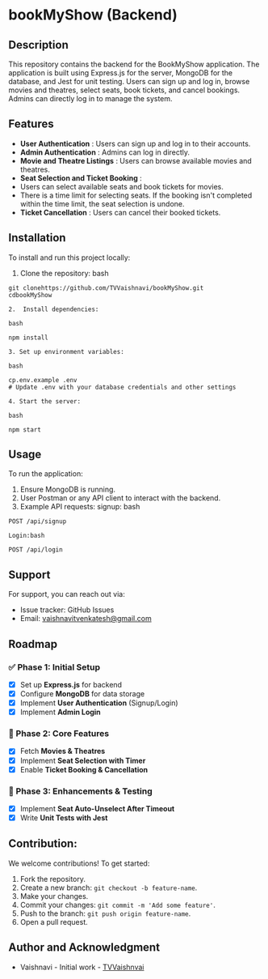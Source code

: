 # bookMyShow (Backend)

## Description

This repository contains the backend for the BookMyShow application. The application is built using Express.js for the server, MongoDB for the database, and Jest for unit testing. Users can sign up and log in, browse movies and theatres, select seats, book tickets, and cancel bookings. Admins can directly log in to manage the system.

## Features

* **User Authentication** : Users can sign up and log in to their accounts.
* **Admin Authentication** : Admins can log in directly.
* **Movie and Theatre Listings** : Users can browse available movies and theatres.
* **Seat Selection and Ticket Booking** :
* Users can select available seats and book tickets for movies.
* There is a time limit for selecting seats. If the booking isn't completed within the time limit, the seat selection is undone.
* **Ticket Cancellation** : Users can cancel their booked tickets.

## Installation

To install and run this project locally:

1. Clone the repository:
   bash

```
git clonehttps://github.com/TVVaishnavi/bookMyShow.git
cdbookMyShow
```

    2.  Install dependencies:

    bash

```
npm install
```

    3. Set up environment variables:

    bash

```
cp.env.example .env
# Update .env with your database credentials and other settings
```

    4. Start the server:

    bash

```
npm start
```

## Usage

To run the application:

1. Ensure MongoDB is running.
2. User Postman or any API client to interact with the backend.
3. Example API requests:
   signup:
   bash

```
POST /api/signup
```

    Login:bash

```
POST /api/login
```

## Support

For support, you can reach out via:

* Issue tracker: GitHub Issues
* Email: vaishnavitvenkatesh@gmail.com

## Roadmap

### ✅ Phase 1: Initial Setup

* [X] Set up **Express.js** for backend
* [X] Configure **MongoDB** for data storage
* [X] Implement **User Authentication** (Signup/Login)
* [X] Implement **Admin Login**

### 🚀 Phase 2: Core Features

* [X] Fetch **Movies & Theatres**
* [X] Implement **Seat Selection with Timer**
* [X] Enable **Ticket Booking & Cancellation**

### 🔧 Phase 3: Enhancements & Testing

* [X] Implement **Seat Auto-Unselect After Timeout**
* [X] Write **Unit Tests with Jest**

## Contribution:

We welcome contributions! To get started:

1. Fork the repository.
2. Create a new branch: `git checkout -b feature-name`.
3. Make your changes.
4. Commit your changes: `git commit -m 'Add some feature'`.
5. Push to the branch: `git push origin feature-name`.
6. Open a pull request.

## Author and Acknowledgment

* Vaishnavi - Initial work - [TVVaishnvai](https://github.com/TVVaishnavi)
